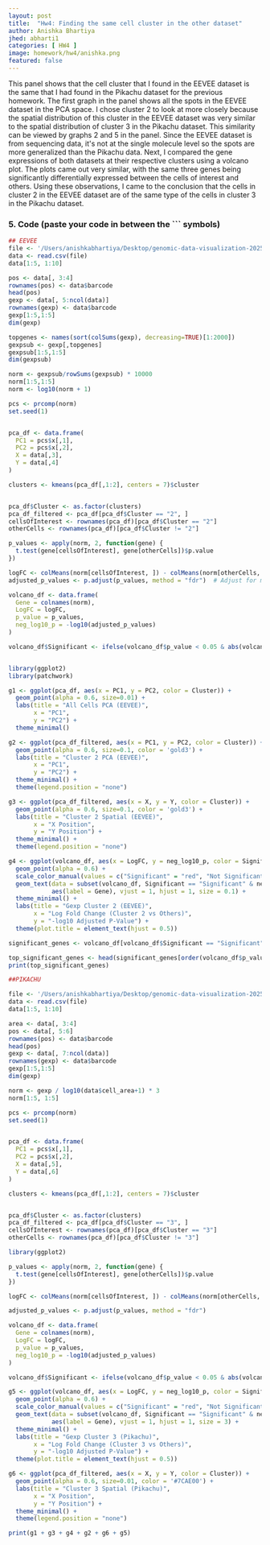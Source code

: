 ```yaml
---
layout: post
title:  "Hw4: Finding the same cell cluster in the other dataset"
author: Anishka Bhartiya
jhed: abharti1
categories: [ HW4 ]
image: homework/hw4/anishka.png
featured: false
---
```


This panel shows that the cell cluster that I found in the EEVEE dataset is the same that I had found in the Pikachu dataset for the previous homework. The first graph in the panel shows all the spots in the EEVEE dataset in the PCA space. I chose cluster 2 to look at more closely because the spatial distribution of this cluster in the EEVEE dataset was very similar to the spatial distribution of cluster 3 in the Pikachu dataset. This similarity can be viewed by graphs 2 and 5 in the panel. Since the EEVEE dataset is from sequencing data, it's not at the single molecule level so the spots are more generalized than the Pikachu data. Next, I compared the gene expressions of both datasets at their respective clusters using a volcano plot. The plots came out very similar, with the same three genes being significantly differentially expressed between the cells of interest and others. Using these observations, I came to the conclusion that the cells in cluster 2 in the EEVEE dataset are of the same type of the cells in cluster 3 in the Pikachu dataset. 

### 5. Code (paste your code in between the ``` symbols)

```r
## EEVEE
file <- '/Users/anishkabhartiya/Desktop/genomic-data-visualization-2025/data/eevee.csv.gz'
data <- read.csv(file)
data[1:5, 1:10]

pos <- data[, 3:4]
rownames(pos) <- data$barcode
head(pos)
gexp <- data[, 5:ncol(data)]
rownames(gexp) <- data$barcode
gexp[1:5,1:5]
dim(gexp)

topgenes <- names(sort(colSums(gexp), decreasing=TRUE)[1:2000])
gexpsub <- gexp[,topgenes]
gexpsub[1:5,1:5]
dim(gexpsub)

norm <- gexpsub/rowSums(gexpsub) * 10000
norm[1:5,1:5]
norm <- log10(norm + 1)

pcs <- prcomp(norm)
set.seed(1)


pca_df <- data.frame(
  PC1 = pcs$x[,1],
  PC2 = pcs$x[,2],
  X = data[,3], 
  Y = data[,4] 
)

clusters <- kmeans(pca_df[,1:2], centers = 7)$cluster


pca_df$Cluster <- as.factor(clusters)
pca_df_filtered <- pca_df[pca_df$Cluster == "2", ]
cellsOfInterest <- rownames(pca_df)[pca_df$Cluster == "2"]
otherCells <- rownames(pca_df)[pca_df$Cluster != "2"]

p_values <- apply(norm, 2, function(gene) {
  t.test(gene[cellsOfInterest], gene[otherCells])$p.value
})

logFC <- colMeans(norm[cellsOfInterest, ]) - colMeans(norm[otherCells, ])
adjusted_p_values <- p.adjust(p_values, method = "fdr")  # Adjust for multiple testing

volcano_df <- data.frame(
  Gene = colnames(norm),
  LogFC = logFC,
  p_value = p_values,
  neg_log10_p = -log10(adjusted_p_values)
)

volcano_df$Significant <- ifelse(volcano_df$p_value < 0.05 & abs(volcano_df$LogFC) > 1, "Significant", "Not Significant")


library(ggplot2)
library(patchwork)

g1 <- ggplot(pca_df, aes(x = PC1, y = PC2, color = Cluster)) +
  geom_point(alpha = 0.6, size=0.01) +
  labs(title = "All Cells PCA (EEVEE)",
       x = "PC1",
       y = "PC2") +
  theme_minimal()

g2 <- ggplot(pca_df_filtered, aes(x = PC1, y = PC2, color = Cluster)) +
  geom_point(alpha = 0.6, size=0.1, color = 'gold3') +
  labs(title = "Cluster 2 PCA (EEVEE)",
       x = "PC1",
       y = "PC2") +
  theme_minimal() + 
  theme(legend.position = "none")

g3 <- ggplot(pca_df_filtered, aes(x = X, y = Y, color = Cluster)) +
  geom_point(alpha = 0.6, size=0.1, color = 'gold3') +
  labs(title = "Cluster 2 Spatial (EEVEE)",
       x = "X Position",
       y = "Y Position") +
  theme_minimal() + 
  theme(legend.position = "none")

g4 <- ggplot(volcano_df, aes(x = LogFC, y = neg_log10_p, color = Significant)) +
  geom_point(alpha = 0.6) +
  scale_color_manual(values = c("Significant" = "red", "Not Significant" = "gray")) +
  geom_text(data = subset(volcano_df, Significant == "Significant" & neg_log10_p > 2),
            aes(label = Gene), vjust = 1, hjust = 1, size = 0.1) +
  theme_minimal() +
  labs(title = "Gexp Cluster 2 (EEVEE)",
       x = "Log Fold Change (Cluster 2 vs Others)",
       y = "-log10 Adjusted P-Value") +
  theme(plot.title = element_text(hjust = 0.5))

significant_genes <- volcano_df[volcano_df$Significant == "Significant", "Gene"]

top_significant_genes <- head(significant_genes[order(volcano_df$p_value[volcano_df$Significant == "Significant"])], 20)
print(top_significant_genes)

##PIKACHU

file <- '/Users/anishkabhartiya/Desktop/genomic-data-visualization-2025/data/pikachu.csv.gz'
data <- read.csv(file)
data[1:5, 1:10]

area <- data[, 3:4]
pos <- data[, 5:6]
rownames(pos) <- data$barcode
head(pos)
gexp <- data[, 7:ncol(data)]
rownames(gexp) <- data$barcode
gexp[1:5,1:5]
dim(gexp)

norm <- gexp / log10(data$cell_area+1) * 3
norm[1:5, 1:5]

pcs <- prcomp(norm)
set.seed(1)


pca_df <- data.frame(
  PC1 = pcs$x[,1],
  PC2 = pcs$x[,2],
  X = data[,5], 
  Y = data[,6] 
)

clusters <- kmeans(pca_df[,1:2], centers = 7)$cluster


pca_df$Cluster <- as.factor(clusters)
pca_df_filtered <- pca_df[pca_df$Cluster == "3", ]
cellsOfInterest <- rownames(pca_df)[pca_df$Cluster == "3"]
otherCells <- rownames(pca_df)[pca_df$Cluster != "3"]

library(ggplot2)

p_values <- apply(norm, 2, function(gene) {
  t.test(gene[cellsOfInterest], gene[otherCells])$p.value
})

logFC <- colMeans(norm[cellsOfInterest, ]) - colMeans(norm[otherCells, ])

adjusted_p_values <- p.adjust(p_values, method = "fdr")

volcano_df <- data.frame(
  Gene = colnames(norm),
  LogFC = logFC,
  p_value = p_values,
  neg_log10_p = -log10(adjusted_p_values)
)

volcano_df$Significant <- ifelse(volcano_df$p_value < 0.05 & abs(volcano_df$LogFC) > 1, "Significant", "Not Significant")

g5 <- ggplot(volcano_df, aes(x = LogFC, y = neg_log10_p, color = Significant)) +
  geom_point(alpha = 0.6) +
  scale_color_manual(values = c("Significant" = "red", "Not Significant" = "gray")) +
  geom_text(data = subset(volcano_df, Significant == "Significant" & neg_log10_p > 2),
            aes(label = Gene), vjust = 1, hjust = 1, size = 3) +
  theme_minimal() +
  labs(title = "Gexp Cluster 3 (Pikachu)",
       x = "Log Fold Change (Cluster 3 vs Others)",
       y = "-log10 Adjusted P-Value") +
  theme(plot.title = element_text(hjust = 0.5))

g6 <- ggplot(pca_df_filtered, aes(x = X, y = Y, color = Cluster)) +
  geom_point(alpha = 0.6, size=0.01, color = '#7CAE00') +
  labs(title = "Cluster 3 Spatial (Pikachu)",
       x = "X Position",
       y = "Y Position") +
  theme_minimal() + 
  theme(legend.position = "none")

print(g1 + g3 + g4 + g2 + g6 + g5)
```

